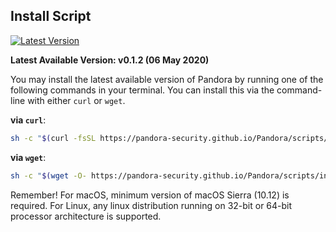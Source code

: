 ## Install Script

[![Latest Version](https://img.shields.io/github/release/pandora-security/Pandora.svg)](https://pandora-security.github.io/Pandora/download)

**Latest Available Version: v0.1.2 (06 May 2020)**

You may install the latest available version of Pandora by running one of the following commands in your terminal. You can install this via the command-line with either `curl` or `wget`.

**via `curl`**:

```bash
sh -c "$(curl -fsSL https://pandora-security.github.io/Pandora/scripts/install_unix.sh)"
```

**via `wget`**:

```bash
sh -c "$(wget -O- https://pandora-security.github.io/Pandora/scripts/install_unix.sh)"
```

Remember! For macOS, minimum version of macOS Sierra (10.12) is required. For Linux, any linux distribution running on 32-bit or 64-bit processor architecture is supported.
